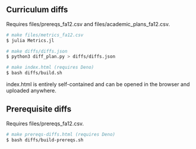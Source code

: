 ## Curriculum diffs

Requires files/prereqs_fa12.csv and files/academic_plans_fa12.csv.

```sh
# make files/metrics_fa12.csv
$ julia Metrics.jl

# make diffs/diffs.json
$ python3 diff_plan.py > diffs/diffs.json

# make index.html (requires Deno)
$ bash diffs/build.sh
```

index.html is entirely self-contained and can be opened in the browser and
uploaded anywhere.

## Prerequisite diffs

Requires files/prereqs_fa12.csv.

```sh
# make prereqs-diffs.html (requires Deno)
$ bash diffs/build-prereqs.sh
```

